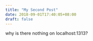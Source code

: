```yaml
---
title: "My Second Post"
date: 2018-09-01T17:40:05+08:00
draft: false 
---
```


why is there nothing on localhost:1313?
